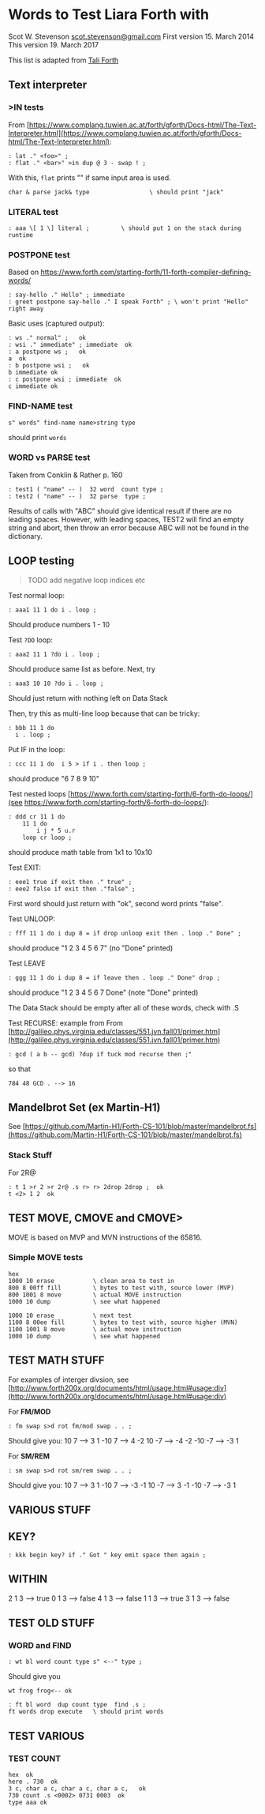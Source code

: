 # Words to Test Liara Forth with
Scot W. Stevenson <scot.stevenson@gmail.com>
First version 15. March 2014
This version 19. March 2017

This list is adapted from [Tali Forth](https://github.com/scotws/TaliForth)

## Text interpreter

### >IN tests

From
[https://www.complang.tuwien.ac.at/forth/gforth/Docs-html/The-Text-Interpreter.html](https://www.complang.tuwien.ac.at/forth/gforth/Docs-html/The-Text-Interpreter.html):
```
: lat ." <foo>" ;
: flat ." <bar>" >in dup @ 3 - swap ! ; 
```
With this, `flat` prints "<bar><foo>" if same input area is used.

```
char & parse jack& type                 \ should print "jack" 
```

### LITERAL test

```
: aaa \[ 1 \] literal ;         \ should put 1 on the stack during runtime
```


### POSTPONE test

Based on https://www.forth.com/starting-forth/11-forth-compiler-defining-words/
```
: say-hello ." Hello" ; immediate
: greet postpone say-hello ." I speak Forth" ; \ won't print "Hello" right away
```

Basic uses (captured output): 
```
: ws ." normal" ;   ok
: wsi ." immediate" ; immediate  ok
: a postpone ws ;   ok
a  ok
: b postpone wsi ;   ok
b immediate ok
: c postpone wsi ; immediate  ok
c immediate ok
```


### FIND-NAME test

```
s" words" find-name name>string type
``` 
should print `words`


### WORD vs PARSE test 

Taken from Conklin & Rather p. 160
```
: test1 ( "name" -- )  32 word  count type ; 
: test2 ( "name" -- )  32 parse  type ; 
```

Results of calls with "ABC" should give identical result if there are no
leading spaces. However, with leading spaces, TEST2 will find an empty string
and abort, then throw an error because ABC will not be found in the dictionary.


## LOOP testing

> TODO add negative loop indices etc

Test normal loop:
```
: aaa1 11 1 do i . loop ;        
```
Should produce numbers 1 - 10

Test `?DO` loop: 
```
: aaa2 11 1 ?do i . loop ;        
```
Should produce same list as before. Next, try
```
: aaa3 10 10 ?do i . loop ;        
```
Should just return with nothing left on Data Stack

Then, try this as multi-line loop because that can be tricky:
```
: bbb 11 1 do 
  i . loop ; 
```

Put IF in the loop:
```
: ccc 11 1 do  i 5 > if i . then loop ; 
```
should produce "6 7 8 9 10"

Test nested loops [https://www.forth.com/starting-forth/6-forth-do-loops/](see https://www.forth.com/starting-forth/6-forth-do-loops/):
```
: ddd cr 11 1 do
    11 1 do 
        i j * 5 u.r 
    loop cr loop ;
```
should produce math table from 1x1 to 10x10

Test EXIT:
```
: eee1 true if exit then ." true" ; 
: eee2 false if exit then ."false" ; 
```
First word should just return with "ok", second word prints "false".

Test UNLOOP: 
```
: fff 11 1 do i dup 8 = if drop unloop exit then . loop ." Done" ; 
```
should produce "1 2 3 4 5 6 7" (no "Done" printed)

Test LEAVE
```
: ggg 11 1 do i dup 8 = if leave then . loop ." Done" drop ; 
```
should produce "1 2 3 4 5 6 7 Done" (note "Done" printed)

The Data Stack should be empty after all of these words, check with .S


Test RECURSE:
example from
From
[http://galileo.phys.virginia.edu/classes/551.jvn.fall01/primer.htm](http://galileo.phys.virginia.edu/classes/551.jvn.fall01/primer.htm)


```
: gcd ( a b -- gcd) ?dup if tuck mod recurse then ;"
```
so that 
```
784 48 GCD . --> 16 
```

## Mandelbrot Set (ex Martin-H1)

See
[https://github.com/Martin-H1/Forth-CS-101/blob/master/mandelbrot.fs](https://github.com/Martin-H1/Forth-CS-101/blob/master/mandelbrot.fs)


### Stack Stuff

For 2R@
```
: t 1 >r 2 >r 2r@ .s r> r> 2drop 2drop ;  ok
t <2> 1 2  ok
```

## TEST MOVE, CMOVE and CMOVE>

MOVE is based on MVP and MVN instructions of the 65816. 


### Simple MOVE tests
```
hex
1000 10 erase           \ clean area to test in
800 8 00ff fill         \ bytes to test with, source lower (MVP)
800 1001 8 move         \ actual MOVE instruction
1000 10 dump            \ see what happened

1000 10 erase           \ next test
1100 8 00ee fill        \ bytes to test with, source higher (MVN)
1100 1001 8 move        \ actual move instruction
1000 10 dump            \ see what happened
```


## TEST MATH STUFF

For examples of interger divsion, see
[http://www.forth200x.org/documents/html/usage.html#usage:div](http://www.forth200x.org/documents/html/usage.html#usage:div)

For **FM/MOD**
```
: fm swap s>d rot fm/mod swap . . ; 
```
Should give you: 
10 7 --> 3 1
-10 7 --> 4 -2 
10 -7 --> -4 -2
-10 -7 --> -3 1

For **SM/REM**
```
: sm swap s>d rot sm/rem swap . . ; 
```
Should give you: 
10 7 --> 3 1
-10 7 --> -3 -1 
10 -7 --> 3 -1
-10 -7 --> -3 1

## VARIOUS STUFF

## KEY?

```
: kkk begin key? if ." Got " key emit space then again ;
```

## WITHIN

2 1 3 --> true
0 1 3 --> false
4 1 3 --> false
1 1 3 --> true
3 1 3 --> false


## TEST OLD STUFF

### WORD and FIND 

```
: wt bl word count type s" <--" type ;
```
Should give you 
```
wt frog frog<-- ok
```
```
: ft bl word  dup count type  find .s ; 
ft words drop execute   \ should print words
```

## TEST VARIOUS

### TEST COUNT 
```
hex  ok
here . 730  ok
3 c, char a c, char a c, char a c,   ok
730 count .s <0002> 0731 0003  ok
type aaa ok
```

